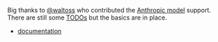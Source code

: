 
Big thanks to [@waltoss](https://github.com/waltoss) who contributed the [Anthropic model](https://github.com/microsoft/genaiscript/pull/788) support. There are still some [TODOs](https://github.com/microsoft/genaiscript/discussions/790) but the basics are in place.

-   [documentation](https://microsoft.github.io/genaiscript/getting-started/configuration/#anthropic)
